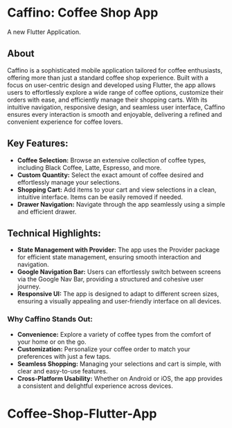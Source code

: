 # Caffino: Coffee Shop App
A new Flutter Application.


## About

Caffino is a sophisticated mobile application tailored for coffee enthusiasts, offering more than just a standard coffee shop experience. Built with a focus on user-centric design and developed using Flutter, the app allows users to effortlessly explore a wide range of coffee options, customize their orders with ease, and efficiently manage their shopping carts. With its intuitive navigation, responsive design, and seamless user interface, Caffino ensures every interaction is smooth and enjoyable, delivering a refined and convenient experience for coffee lovers.


## Key Features:
- **Coffee Selection:** Browse an extensive collection of coffee types, including Black Coffee, Latte, Espresso, and more.
- **Custom Quantity:** Select the exact amount of coffee desired and effortlessly manage your selections.
- **Shopping Cart:** Add items to your cart and view selections in a clean, intuitive interface. Items can be easily removed if needed.
- **Drawer Navigation:** Navigate through the app seamlessly using a simple and efficient drawer.


## Technical Highlights:
- **State Management with Provider:** The app uses the Provider package for efficient state management, ensuring smooth interaction and navigation.
- **Google Navigation Bar:** Users can effortlessly switch between screens via the Google Nav Bar, providing a structured and cohesive user journey.
- **Responsive UI:** The app is designed to adapt to different screen sizes, ensuring a visually appealing and user-friendly interface on all devices.


### Why Caffino Stands Out:
- **Convenience:** Explore a variety of coffee types from the comfort of your home or on the go.
- **Customization:** Personalize your coffee order to match your preferences with just a few taps.
- **Seamless Shopping:** Managing your selections and cart is simple, with clear and easy-to-use features.
- **Cross-Platform Usability:** Whether on Android or iOS, the app provides a consistent and delightful experience across devices.
# Coffee-Shop-Flutter-App
